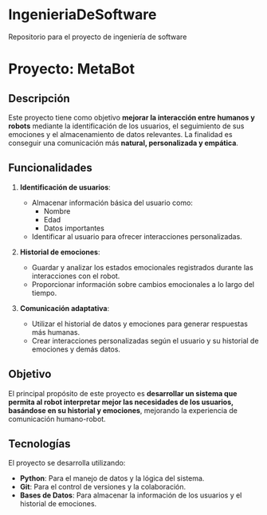 # IngenieriaDeSoftware
Repositorio para el proyecto de ingeniería de software
# Proyecto: MetaBot

## Descripción

Este proyecto tiene como objetivo **mejorar la interacción entre humanos y robots** mediante la identificación de los usuarios, el seguimiento de sus emociones y el almacenamiento de datos relevantes. La finalidad es conseguir una comunicación más **natural, personalizada y empática**.

## Funcionalidades

1. **Identificación de usuarios**:
   - Almacenar información básica del usuario como:
     - Nombre
     - Edad
     - Datos importantes
   - Identificar al usuario para ofrecer interacciones personalizadas.

2. **Historial de emociones**:
   - Guardar y analizar los estados emocionales registrados durante las interacciones con el robot.
   - Proporcionar información sobre cambios emocionales a lo largo del tiempo.

3. **Comunicación adaptativa**:
   - Utilizar el historial de datos y emociones para generar respuestas más humanas.
   - Crear interacciones personalizadas según el usuario y su historial de emociones y demás datos.

## Objetivo

El principal propósito de este proyecto es **desarrollar un sistema que permita al robot interpretar mejor las necesidades de los usuarios, basándose en su historial y emociones**, mejorando la experiencia de comunicación humano-robot.


## Tecnologías

El proyecto se desarrolla utilizando:

- **Python**: Para el manejo de datos y la lógica del sistema.
- **Git**: Para el control de versiones y la colaboración.
- **Bases de Datos**: Para almacenar la información de los usuarios y el historial de emociones.